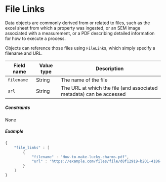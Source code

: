# File Links

Data objects are commonly derived from or related to files, such as
the excel sheet from which a property was ingested,
or an SEM image associated with a measurement,
or a PDF describing detailed information for how to execute a process.

Objects can reference those files using `FileLink`s, 
which simply specify a filename and URL.

Field name | Value type | Description
-----------|------------|------------
`filename` | String     | The name of the file
`url`      | String     | The URL at which the file (and associated metadata) can be accessed

##### Constraints

None

##### Example

```javascript
{
    "file_links" : [
        {
            "filename" : "How-to-make-lucky-charms.pdf",
            "url" : "https://example.com/files/file/d8f12919-b201-4186-be95-10525eb4256a/version/2"
        }
    ]
}
```

